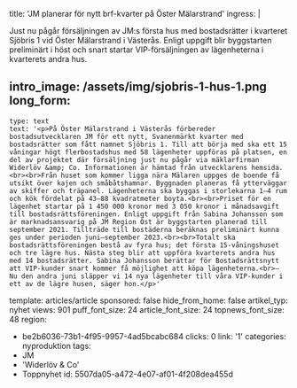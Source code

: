 title: 'JM planerar för nytt brf-kvarter på Öster Mälarstrand'
ingress: |
  <p>Just nu pågår försäljningen av JM:s första hus med bostadsrätter i kvarteret Sjöbris 1 vid Öster Mälarstrand i Västerås. Enligt uppgift blir byggstarten preliminärt i höst och snart startar VIP-försäljningen av lägenheterna i kvarterets andra hus.
  </p>
  
intro_image: /assets/img/sjobris-1-hus-1.png
long_form:
  -
    type: text
    text: '<p>På Öster Mälarstrand i Västerås förbereder bostadsutvecklaren JM för ett nytt, Svanenmärkt kvarter med bostadsrätter som fått namnet Sjöbris 1. Till att börja med ska ett 15 våningar högt flerbostadshus med 58 lägenheter uppföras på platsen, en del av projektet där försäljning just nu pågår via mäklarfirman Widerlöv &amp; Co. Informationen är hämtad från utvecklarens hemsida.<br><br>Från huset som kommer ligga nära Mälaren uppges de boende få utsikt över kajen och småbåtshamnar. Byggnaden planeras få ytterväggar av skiffer och träpanel. Lägenheterna ska byggas i storlekarna 1–4 rum och kök fördelat på 43–88 kvadratmeter boyta.<br><br>Priset för en lägenhet startar på 1 450 000 kronor med 3 050 kronor i månadsavgift till bostadsrättsföreningen. Enligt uppgift från Sabina Johansson som är marknadsansvarig på JM Region Öst är byggstarten planerad till september 2021. Tillträde till bostäderna beräknas preliminärt kunna ges under perioden juni–september 2023.<br><br>Totalt ska bostadsrättsföreningen bestå av fyra hus; det första 15-våningshuset och tre lägre hus. Nästa steg blir att uppföra kvarterets andra hus med 14 bostadsrätter. Sabina Johansson berättar för Bostadsrättsnytt att VIP-kunder snart kommer få möjlighet att köpa lägenheterna.<br>– Nu den andra juni släpper vi 14 nya lägenheter till våra VIP-kunder i ett av de lägre husen, säger hon.</p>'
template: articles/article
sponsored: false
hide_from_home: false
artikel_typ: nyhet
views: 901
puff_font_size: 24
article_font_size: 24
topnews_font_size: 48
region:
  - be2b6036-73b1-4f95-9957-4ad5bcabc684
clicks: 0
link: '1'
categories: nyproduktion
tags:
  - JM
  - 'Widerlöv & Co'
  - Toppnyhet
id: 5507da05-a472-4e07-af01-4f208dea455d

